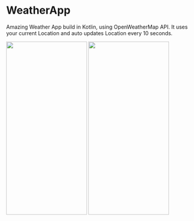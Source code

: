 # WeatherApp
Amazing Weather App build in Kotlin, using OpenWeatherMap API.
It uses your current Location and auto updates Location every 10 seconds.


<img src ="https://user-images.githubusercontent.com/90960084/135219201-24888b2c-e430-408f-bb72-7112c5f7ad7c.png" width="216" height="465" />  <img src ="https://user-images.githubusercontent.com/90960084/134806009-0aadde1e-40c5-4cc9-853a-c8cb2bdbe1db.png" width="216" height="465" />
